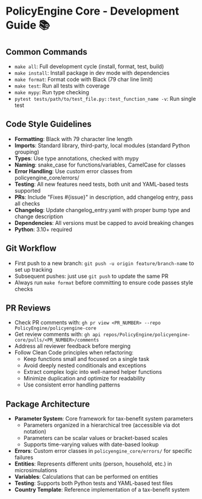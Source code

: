 # PolicyEngine Core - Development Guide 📚

## Common Commands
- `make all`: Full development cycle (install, format, test, build)
- `make install`: Install package in dev mode with dependencies
- `make format`: Format code with Black (79 char line limit)
- `make test`: Run all tests with coverage
- `make mypy`: Run type checking
- `pytest tests/path/to/test_file.py::test_function_name -v`: Run single test

## Code Style Guidelines
- **Formatting**: Black with 79 character line length
- **Imports**: Standard library, third-party, local modules (standard Python grouping)
- **Types**: Use type annotations, checked with mypy
- **Naming**: snake_case for functions/variables, CamelCase for classes
- **Error Handling**: Use custom error classes from policyengine_core/errors/
- **Testing**: All new features need tests, both unit and YAML-based tests supported
- **PRs**: Include "Fixes #{issue}" in description, add changelog entry, pass all checks
- **Changelog**: Update changelog_entry.yaml with proper bump type and change description
- **Dependencies**: All versions must be capped to avoid breaking changes
- **Python**: 3.10+ required

## Git Workflow
- First push to a new branch: `git push -u origin feature/branch-name` to set up tracking
- Subsequent pushes: just use `git push` to update the same PR
- Always run `make format` before committing to ensure code passes style checks

## PR Reviews
- Check PR comments with: `gh pr view <PR_NUMBER> --repo PolicyEngine/policyengine-core`
- Get review comments with: `gh api repos/PolicyEngine/policyengine-core/pulls/<PR_NUMBER>/comments`
- Address all reviewer feedback before merging
- Follow Clean Code principles when refactoring:
  - Keep functions small and focused on a single task
  - Avoid deeply nested conditionals and exceptions
  - Extract complex logic into well-named helper functions
  - Minimize duplication and optimize for readability
  - Use consistent error handling patterns

## Package Architecture
- **Parameter System**: Core framework for tax-benefit system parameters
  - Parameters organized in a hierarchical tree (accessible via dot notation)
  - Parameters can be scalar values or bracket-based scales
  - Supports time-varying values with date-based lookup
- **Errors**: Custom error classes in `policyengine_core/errors/` for specific failures
- **Entities**: Represents different units (person, household, etc.) in microsimulations
- **Variables**: Calculations that can be performed on entities
- **Testing**: Supports both Python tests and YAML-based test files
- **Country Template**: Reference implementation of a tax-benefit system
